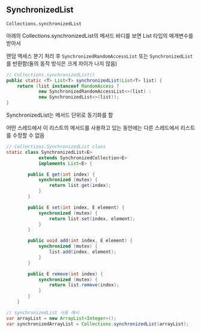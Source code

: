 ## SynchronizedList

`Collections.synchronizedList`

아래의 Collections.synchronizedList의 메서드 바디를 보면 List 타입의 매개변수를 받아서

랜덤 액세스 분기 처리 후 `SynchronizedRandomAccessList` 또는 `SynchronizedList`를 반환함(둘의 동작 방식은 크게 차이가 나지 않음)

```java
// Collections.synchronizedList()
public static <T> List<T> synchronizedList(List<T> list) {
    return (list instanceof RandomAccess ?
            new SynchronizedRandomAccessList<>(list) :
            new SynchronizedList<>(list));
}
```

SynchronizedList는 메서드 단위로 동기화를 함

어떤 스레드에서 이 리스트의 메서드를 사용하고 있는 동안에는 다른 스레드에서 리스트를 수정할 수 없음

```java
// Collections.SynchronizedList class
static class SynchronizedList<E>
            extends SynchronizedCollection<E>
            implements List<E> {

        public E get(int index) {
            synchronized (mutex) {
                return list.get(index);
            }
        }

        public E set(int index, E element) {
            synchronized (mutex) {
                return list.set(index, element);
            }
        }

        public void add(int index, E element) {
            synchronized (mutex) {
                list.add(index, element);
            }
        }

        public E remove(int index) {
            synchronized (mutex) {
                return list.remove(index);
            }
        }
    }
```

```java
// synchronizedList 사용 예시
var arrayList = new ArrayList<Integer>();
var synchronizedArrayList = Collections.synchronizedList(arrayList);
```
